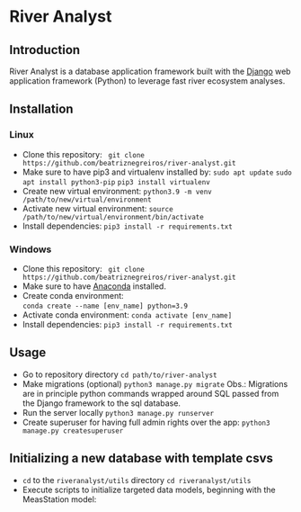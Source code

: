 # River Analyst

## Introduction
River Analyst is a database application framework built with the [Django](https://www.djangoproject.com/) web application framework (Python) to leverage fast river ecosystem analyses. 

## Installation
### Linux
- Clone this repository: `` git clone https://github.com/beatriznegreiros/river-analyst.git``
- Make sure to have pip3 and virtualenv installed by: 
   ``sudo apt update``
   ``sudo apt install python3-pip``
   ``pip3 install virtualenv`` 
- Create new virtual environment:
   ``python3.9 -m venv /path/to/new/virtual/environment``
- Activate new virtual environment:
   ``source /path/to/new/virtual/environment/bin/activate``
- Install dependencies:
   ``pip3 install -r requirements.txt``
  
### Windows
- Clone this repository: `` git clone https://github.com/beatriznegreiros/river-analyst.git``
- Make sure to have [Anaconda](https://docs.anaconda.com/anaconda/install/index.html) installed.
- Create conda environment: <br>
   ``conda create --name [env_name] python=3.9``
- Activate conda environment:
   ``conda activate [env_name]``
- Install dependencies:
    ``pip3 install -r requirements.txt ``

    
## Usage

- Go to repository directory
    ``cd path/to/river-analyst``
- Make migrations (optional)
    ``python3 manage.py migrate``
Obs.: Migrations are in principle python commands wrapped around SQL passed from the Django framework to the sql database.
- Run the server locally
    ``python3 manage.py runserver``
- Create superuser for having full admin rights over the app:
    ``python3 manage.py createsuperuser``
  
## Initializing a new database with template csvs
- ``cd`` to the ``riveranalyst/utils`` directory
    ``cd riveranalyst/utils``
- Execute scripts to initialize targeted data models, beginning with the MeasStation model:
    
